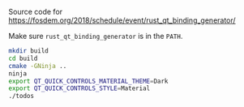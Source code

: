 Source code for https://fosdem.org/2018/schedule/event/rust_qt_binding_generator/

Make sure `rust_qt_binding_generator` is in the `PATH`.

```bash
mkdir build
cd build
cmake -GNinja ..
ninja
export QT_QUICK_CONTROLS_MATERIAL_THEME=Dark
export QT_QUICK_CONTROLS_STYLE=Material
./todos
```
